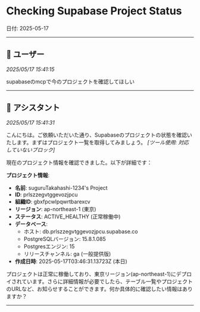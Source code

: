 # Checking Supabase Project Status

日付: 2025-05-17

---

## 👤 ユーザー
*2025/05/17 15:41:15*

supabaseのmcpで今のプロジェクトを確認してほしい

---

## 🤖 アシスタント
*2025/05/17 15:41:31*

こんにちは。ご依頼いただいた通り、Supabaseのプロジェクトの状態を確認いたします。まずはプロジェクト一覧を取得してみましょう。
*[ツール使用: 対応していないブロック]*



現在のプロジェクト情報を確認できました。以下が詳細です：

**プロジェクト情報**:
- **名前**: suguruTakahashi-1234's Project
- **ID**: prlszzegvtggevozjpcu
- **組織ID**: gbxfpcwlpqwrtbarexcv
- **リージョン**: ap-northeast-1 (東京)
- **ステータス**: ACTIVE_HEALTHY (正常稼働中)
- **データベース**:
  - ホスト: db.prlszzegvtggevozjpcu.supabase.co
  - PostgreSQLバージョン: 15.8.1.085
  - Postgresエンジン: 15
  - リリースチャンネル: ga (一般提供版)
- **作成日時**: 2025-05-17T03:46:31.13723Z (本日)

プロジェクトは正常に稼働しており、東京リージョン(ap-northeast-1)にデプロイされています。さらに詳細情報が必要でしたら、テーブル一覧やプロジェクトのURLなど、お知らせすることができます。何か具体的に確認したい情報はありますか？

---
